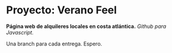 # Proyecto: Verano Feel

**Página web de alquileres locales en costa atlántica.**
*Github para Javascript.*

Una branch para cada entrega. Espero.